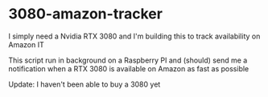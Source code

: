 # 3080-amazon-tracker
I simply need a Nvidia RTX 3080 and I'm building this to track availability on Amazon IT

This script run in background on a Raspberry PI and (should) send me a notification when a RTX 3080 is available on Amazon as fast as possible

Update: I haven't been able to buy a 3080 yet